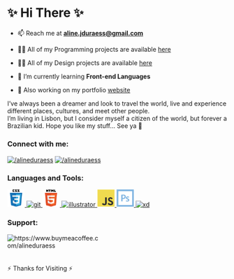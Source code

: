 <h1>✨ Hi There ✨</h1>

- 📫 Reach me at **aline.jduraess@gmail.com**

- 👩‍💻 All of my Programming projects are available [here](https://github.com/aduraess)

- 🧑‍🎨 All of my Design projects are available [here](https://www.behance.net/alineduraess)

- 🌱 I’m currently learning **Front-end Languages**

- 🔭 Also working on my portfolio [website](https://xd.adobe.com/view/2eba5e7b-2e8e-49b0-88fd-2c77f060c489-7be9/?fullscreen)

I’ve always been a dreamer and look to travel the world, live and experience different places, cultures, and meet other people.<br>I’m living in Lisbon, but I consider myself a citizen of the world, but forever a Brazilian kid. Hope you like my stuff... See ya 👋
<br>
<h3 align="left">Connect with me:</h3>
<p align="left">
<a href="https://linkedin.com/in//alineduraess" target="blank"><img align="center" src="https://raw.githubusercontent.com/rahuldkjain/github-profile-readme-generator/master/src/images/icons/Social/linked-in-alt.svg" alt="/alineduraess" height="30" width="40" /></a>
<a href="https://www.behance.net//alineduraess" target="blank"><img align="center" src="https://raw.githubusercontent.com/rahuldkjain/github-profile-readme-generator/master/src/images/icons/Social/behance.svg" alt="/alineduraess" height="30" width="40" /></a>
</p>

<h3 align="left">Languages and Tools:</h3>
<p align="left"> <a href="https://www.w3schools.com/css/" target="_blank" rel="noreferrer"> <img src="https://raw.githubusercontent.com/devicons/devicon/master/icons/css3/css3-original-wordmark.svg" alt="css3" width="40" height="40"/> </a> <a href="https://git-scm.com/" target="_blank" rel="noreferrer"> <img src="https://www.vectorlogo.zone/logos/git-scm/git-scm-icon.svg" alt="git" width="40" height="40"/> </a> <a href="https://www.w3.org/html/" target="_blank" rel="noreferrer"> <img src="https://raw.githubusercontent.com/devicons/devicon/master/icons/html5/html5-original-wordmark.svg" alt="html5" width="40" height="40"/> </a> <a href="https://www.adobe.com/in/products/illustrator.html" target="_blank" rel="noreferrer"> <img src="https://www.vectorlogo.zone/logos/adobe_illustrator/adobe_illustrator-icon.svg" alt="illustrator" width="40" height="40"/> </a> <a href="https://developer.mozilla.org/en-US/docs/Web/JavaScript" target="_blank" rel="noreferrer"> <img src="https://raw.githubusercontent.com/devicons/devicon/master/icons/javascript/javascript-original.svg" alt="javascript" width="40" height="40"/> </a> <a href="https://www.photoshop.com/en" target="_blank" rel="noreferrer"> <img src="https://raw.githubusercontent.com/devicons/devicon/master/icons/photoshop/photoshop-line.svg" alt="photoshop" width="40" height="40"/> </a> <a href="https://www.adobe.com/products/xd.html" target="_blank" rel="noreferrer"> <img src="https://cdn.worldvectorlogo.com/logos/adobe-xd.svg" alt="xd" width="40" height="40"/> </a> </p>

<h3 align="left">Support:</h3>
<p><a href="https://www.buymeacoffee.com/https://www.buymeacoffee.com/alineduraess"> <img align="left" src="https://cdn.buymeacoffee.com/buttons/v2/default-yellow.png" height="50" width="210" alt="https://www.buymeacoffee.com/alineduraess" /></a></p><br><br>
<br>
<br>
⚡ Thanks for Visiting ⚡
